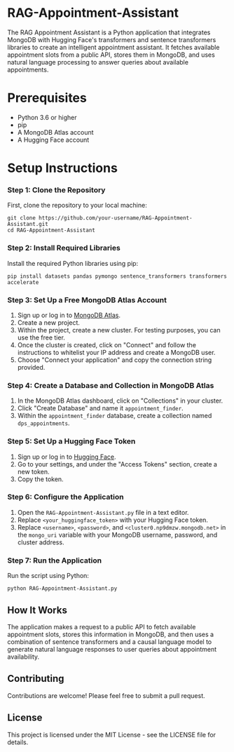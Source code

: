 # RAG-Appointment-Assistant

The RAG Appointment Assistant is a Python application that integrates MongoDB with Hugging Face's transformers and sentence transformers libraries to create an intelligent appointment assistant. It fetches available appointment slots from a public API, stores them in MongoDB, and uses natural language processing to answer queries about available appointments.

# Prerequisites

- Python 3.6 or higher
- pip
- A MongoDB Atlas account
- A Hugging Face account

# Setup Instructions
### Step 1: Clone the Repository

First, clone the repository to your local machine:
```
git clone https://github.com/your-username/RAG-Appointment-Assistant.git
cd RAG-Appointment-Assistant
```

### Step 2: Install Required Libraries

Install the required Python libraries using pip:
```
pip install datasets pandas pymongo sentence_transformers transformers accelerate
```


### Step 3: Set Up a Free MongoDB Atlas Account

1. Sign up or log in to [MongoDB Atlas](https://www.mongodb.com/cloud/atlas).
2. Create a new project.
3. Within the project, create a new cluster. For testing purposes, you can use the free tier.
4. Once the cluster is created, click on "Connect" and follow the instructions to whitelist your IP address and create a MongoDB user.
5. Choose "Connect your application" and copy the connection string provided.

### Step 4: Create a Database and Collection in MongoDB Atlas

1. In the MongoDB Atlas dashboard, click on "Collections" in your cluster.
2. Click "Create Database" and name it `appointment_finder`.
3. Within the `appointment_finder` database, create a collection named `dps_appointments`.

### Step 5: Set Up a Hugging Face Token

1. Sign up or log in to [Hugging Face](https://huggingface.co/).
2. Go to your settings, and under the "Access Tokens" section, create a new token.
3. Copy the token.

### Step 6: Configure the Application

1. Open the `RAG-Appointment-Assistant.py` file in a text editor.
2. Replace `<your_huggingface_token>` with your Hugging Face token.
3. Replace `<username>`, `<password>`, and `<cluster0.np9dmzw.mongodb.net>` in the `mongo_uri` variable with your MongoDB username, password, and cluster address.

### Step 7: Run the Application

Run the script using Python:
```
python RAG-Appointment-Assistant.py
```

## How It Works

The application makes a request to a public API to fetch available appointment slots, stores this information in MongoDB, and then uses a combination of sentence transformers and a causal language model to generate natural language responses to user queries about appointment availability.

## Contributing

Contributions are welcome! Please feel free to submit a pull request.

## License

This project is licensed under the MIT License - see the LICENSE file for details.